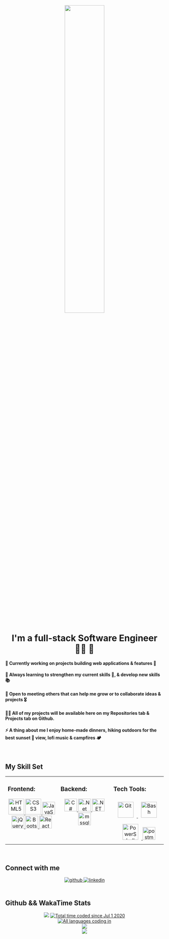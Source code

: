 <div align="center">
<img src="https://rishavanand.github.io/static/images/greetings.gif" align="center" style="width: 50%" />
</div>    

# <div align="center">I'm a full-stack Software Engineer 👨‍💻 🚀</div>  
 
#### 🧰 Currently working on projects building web applications & features 💫
#### 🌱 Always learning to strengthen my current skills 💾, & develop new skills 📚
#### 🤝 Open to meeting others that can help me grow or to collaborate ideas & projects 🎖️
#### 👨‍💻 All of my projects will be available here on my Repositories tab & Projects tab on Github.
#### ⚡ A thing about me I enjoy home-made dinners, hiking outdoors for the best sunset 🌄 view, lofi music & campfires 🏕️

<br/>  

## My Skill Set  
<table><tr><td valign="top" width="33%">
 
### Frontend: 
<div align="center"> 
  <a href="https://en.wikipedia.org/wiki/HTML5" target="_blank">
    <img src="https://profilinator.rishav.dev/skills-assets/html5-original-wordmark.svg" alt="HTML5" height="50" />
  </a>  
  <a href="https://www.w3schools.com/css/" target="_blank">
    <img src="https://profilinator.rishav.dev/skills-assets/css3-original-wordmark.svg" alt="CSS3" height="50" />
  </a>  
  <a href="https://www.javascript.com/" target="_blank">
    <img  src="https://profilinator.rishav.dev/skills-assets/javascript-original.svg" alt="JavaScript" height="40" />
  </a>  
  <a href="https://jquery.com/" target="_blank">
    <img src="https://profilinator.rishav.dev/skills-assets/jquery.png" alt="jQuery" height="40" />
  </a>  
  <a href="https://getbootstrap.com/docs/3.4/javascript/" target="_blank">
    <img src="https://profilinator.rishav.dev/skills-assets/bootstrap-plain.svg" alt="Bootstrap" height="40" />
  </a>  
  <a href="https://reactjs.org/" target="_blank">
    <img src="https://profilinator.rishav.dev/skills-assets/react-original-wordmark.svg" alt="React" height="40" /> 
  </a>  
</div>
</td><td valign="top" width="33%">
 
### Backend:
<div align="center">  
  <a href="https://docs.microsoft.com/en-us/dotnet/csharp/" target="_blank">
    <img src="https://profilinator.rishav.dev/skills-assets/csharp-original.svg" alt="C#" height="40" />
  </a>  
  <a href="https://dotnet.microsoft.com/download" target="_blank">
    <img src="https://profilinator.rishav.dev/skills-assets/dotnetcore.png" alt=".Net Core" height="40" />
  </a>  
  <a href="https://dotnet.microsoft.com/download/dotnet-framework" target="_blank">
    <img src="https://profilinator.rishav.dev/skills-assets/dot-net-original-wordmark.svg" alt=".NET" height="40" />
  </a>  
  <a href="https://www.microsoft.com/en-us/sql-server" target="_blank" rel="noreferrer">
    <img src="https://www.svgrepo.com/show/303229/microsoft-sql-server-logo.svg" alt="mssql" height="40"/>  
  </a>  
</div>
 </td><td valign="top" width="33%">
 
### Tech Tools:  
<div align="center">  
  <a href="https://github.com/" target="_blank">
     <img style="margin: 10px" src="https://profilinator.rishav.dev/skills-assets/git-scm-icon.svg" alt="Git" height="50" />
  </a>
  <a href="https://www.gnu.org/software/bash/" target="_blank">
     <img style="margin: 10px" src="https://profilinator.rishav.dev/skills-assets/gnu_bash-icon.svg" alt="Bash" height="50" /> 
  </a>
  <a href="https://docs.microsoft.com/en-us/powershell/" target="_blank">
    <img style="margin: 10px" src="https://profilinator.rishav.dev/skills-assets/powershell.png" alt="PowerShell" height="50" />
  </a>
  <a href="https://postman.com" target="_blank" rel="noreferrer">
    <img src="https://www.vectorlogo.zone/logos/getpostman/getpostman-icon.svg" alt="postman" width="40" height="40"/>
  </a>
</div>

</td></tr></table>  
<br/>  

## Connect with me  
<div align="center">
  <a href="https://github.com/JxTorres003" target="_blank">
    <img src=https://img.shields.io/badge/github-%2324292e.svg?&style=for-the-badge&logo=github&logoColor=white alt=github style="margin-bottom: 5px;" />
  </a>
  <a href="https://linkedin.com/in/jt036" target="_blank">
    <img src=https://img.shields.io/badge/linkedin-%231E77B5.svg?&style=for-the-badge&logo=linkedin&logoColor=white alt=linkedin style="margin-bottom: 5px;" />
  </a>  
</div>    

<br/>  

## Github && WakaTime Stats  
<div align="center">
  <img src="https://komarev.com/ghpvc/?username=JxTorres003&&style=flat-square" />
  <a href="https://wakatime.com/@aa8a1d84-7093-434e-b5c0-0e1a0b8be2e4">
    <img src="https://wakatime.com/badge/user/aa8a1d84-7093-434e-b5c0-0e1a0b8be2e4.svg" alt="Total time coded since Jul 1 2020" />
  </a>
   <br/> 
   <a href="https://github.com/anuraghazra/github-readme-stats">
    <img src="https://github-readme-stats.vercel.app/api/top-langs/?username=JxTorres003" alt="All languages coding in" />
  </a>
      <br/> 
  <img src="https://github-readme-stats.vercel.app/api/wakatime?username=@@Jtorres&compact=True"/>
  <br/>  
  <img src="https://github-readme-stats.vercel.app/api?username=JxTorres003&show_icons=true&count_private=true&hide_border=true"/>
 
</div>  

